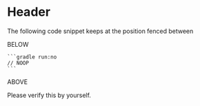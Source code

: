 # Header

The following code snippet keeps at the position fenced between

BELOW

    ```gradle run:no
    // NOOP
    ```

ABOVE

Please verify this by yourself.